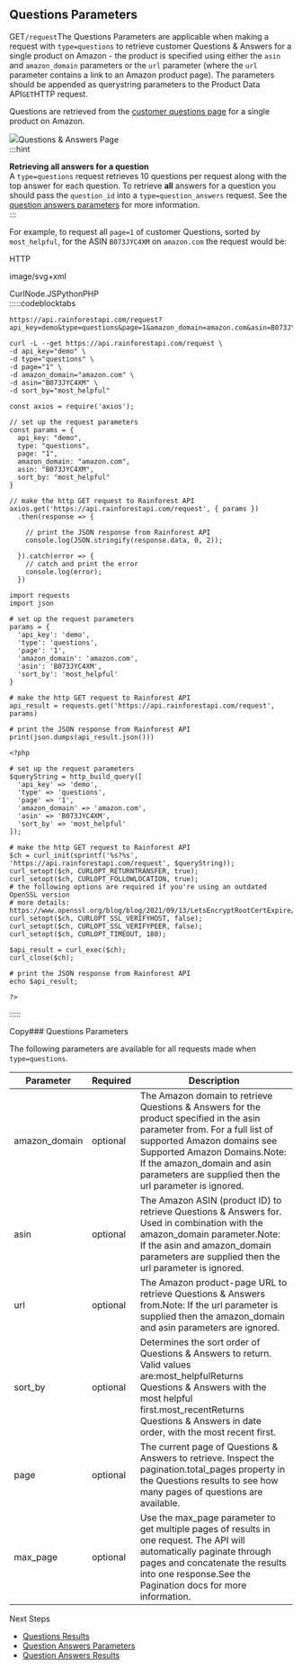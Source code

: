 Questions Parameters
--------------------

GET`/request`The Questions Parameters are applicable when making a request with `type=questions` to retrieve customer Questions & Answers for a single product on Amazon - the product is specified using either the `asin` and `amazon_domain` parameters or the `url` parameter (where the `url` parameter contains a link to an Amazon product page). The parameters should be appended as querystring parameters to the Product Data API`GET`HTTP request.

Questions are retrieved from the [customer questions page](https://www.amazon.com/ask/questions/asin/B073JYC4XM/1/) for a single product on Amazon.

![](https://apiimages.imgix.net/rainforestapi/images/png/docs/questions.png?auto=format&ixlib=react-9.5.1-beta.1&w=600)Questions & Answers Page  
:::hint



**Retrieving all answers for a question**  
A `type=questions` request retrieves 10 questions per request along with the top answer for each question. To retrieve **all** answers for a question you should pass the `question_id` into a `type=question_answers` request. See the [question answers parameters](/docs/product-data-api/parameters/question-answers) for more information.  
:::

For example, to request all `page=1` of customer Questions, sorted by `most_helpful`, for the ASIN `B073JYC4XM` on `amazon.com` the request would be:



HTTP



image/svg+xml
































CurlNode.JSPythonPHP  
:::::codeblocktabs


```
https://api.rainforestapi.com/request?api_key=demo&type=questions&page=1&amazon_domain=amazon.com&asin=B073JYC4XM&sort_by=most_helpful
```

```
curl -L --get https://api.rainforestapi.com/request \
-d api_key="demo" \
-d type="questions" \
-d page="1" \
-d amazon_domain="amazon.com" \ 
-d asin="B073JYC4XM" \
-d sort_by="most_helpful"
```

```
const axios = require('axios');

// set up the request parameters
const params = {
  api_key: "demo",
  type: "questions",
  page: "1",
  amazon_domain: "amazon.com",
  asin: "B073JYC4XM",
  sort_by: "most_helpful"
}

// make the http GET request to Rainforest API
axios.get('https://api.rainforestapi.com/request', { params })
  .then(response => {

    // print the JSON response from Rainforest API
    console.log(JSON.stringify(response.data, 0, 2));

  }).catch(error => {
    // catch and print the error
    console.log(error);
  })
```

```
import requests
import json

# set up the request parameters
params = {
  'api_key': 'demo',
  'type': 'questions',
  'page': '1',
  'amazon_domain': 'amazon.com',
  'asin': 'B073JYC4XM',
  'sort_by': 'most_helpful'
}

# make the http GET request to Rainforest API
api_result = requests.get('https://api.rainforestapi.com/request', params)

# print the JSON response from Rainforest API
print(json.dumps(api_result.json()))
```

```
<?php
      
# set up the request parameters
$queryString = http_build_query([
  'api_key' => 'demo',
  'type' => 'questions',
  'page' => '1',
  'amazon_domain' => 'amazon.com',
  'asin' => 'B073JYC4XM',
  'sort_by' => 'most_helpful'
]);

# make the http GET request to Rainforest API
$ch = curl_init(sprintf('%s?%s', 'https://api.rainforestapi.com/request', $queryString));
curl_setopt($ch, CURLOPT_RETURNTRANSFER, true);
curl_setopt($ch, CURLOPT_FOLLOWLOCATION, true);
# the following options are required if you're using an outdated OpenSSL version
# more details: https://www.openssl.org/blog/blog/2021/09/13/LetsEncryptRootCertExpire/
curl_setopt($ch, CURLOPT_SSL_VERIFYHOST, false);
curl_setopt($ch, CURLOPT_SSL_VERIFYPEER, false);
curl_setopt($ch, CURLOPT_TIMEOUT, 180);

$api_result = curl_exec($ch);
curl_close($ch);

# print the JSON response from Rainforest API
echo $api_result;

?>
```
  
:::::

Copy### Questions Parameters

The following parameters are available for all requests made when `type=questions`.

| Parameter | Required | Description |
| --- | --- | --- |
| amazon\_domain | optional | The Amazon domain to retrieve Questions & Answers for the product specified in the asin parameter from. For a full list of supported Amazon domains see Supported Amazon Domains.Note: If the amazon\_domain and asin parameters are supplied then the url parameter is ignored. |
| asin | optional | The Amazon ASIN (product ID) to retrieve Questions & Answers for. Used in combination with the amazon\_domain parameter.Note: If the asin and amazon\_domain parameters are supplied then the url parameter is ignored. |
| url | optional | The Amazon product-page URL to retrieve Questions & Answers from.Note: If the url parameter is supplied then the amazon\_domain and asin parameters are ignored. |
| sort\_by | optional | Determines the sort order of Questions & Answers to return. Valid values are:most\_helpfulReturns Questions & Answers with the most helpful first.most\_recentReturns Questions & Answers in date order, with the most recent first. |
| page | optional | The current page of Questions & Answers to retrieve. Inspect the pagination.total\_pages property in the Questions results to see how many pages of questions are available. |
| max\_page | optional | Use the max\_page parameter to get multiple pages of results in one request. The API will automatically paginate through pages and concatenate the results into one response.See the Pagination docs for more information. |
Next Steps

* [Questions Results](/docs/product-data-api/results/questions)
* [Question Answers Parameters](/docs/product-data-api/parameters/question-answers)
* [Question Answers Results](/docs/product-data-api/results/question-answers)
